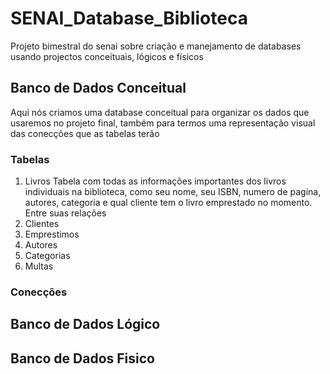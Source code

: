 # SENAI_Database_Biblioteca
Projeto bimestral do senai sobre criação e manejamento de databases usando projectos conceituais, lógicos e físicos
## Banco de Dados Conceitual
Aqui nós criamos uma database conceitual para organizar os dados que usaremos no projeto final, também para termos uma representação visual das conecções que as tabelas terão
### Tabelas
01. Livros
Tabela com todas as informações importantes dos livros individuais na biblioteca, como seu nome, 
seu ISBN, numero de pagina, autores, categoria e qual cliente tem o livro emprestado no momento. Entre suas relações
02. Clientes
03. Emprestimos
04. Autores
05. Categorias
06. Multas
### Conecções
## Banco de Dados Lógico
## Banco de Dados Fisico
